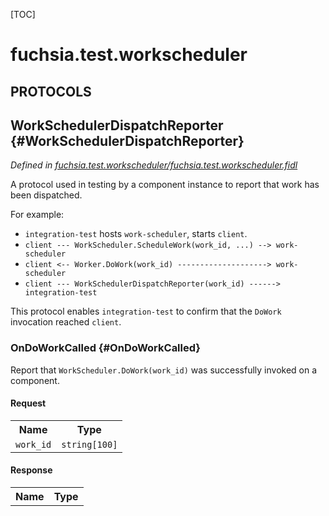 [TOC]

# fuchsia.test.workscheduler


## **PROTOCOLS**

## WorkSchedulerDispatchReporter {#WorkSchedulerDispatchReporter}
*Defined in [fuchsia.test.workscheduler/fuchsia.test.workscheduler.fidl](https://fuchsia.googlesource.com/fuchsia/+/master/src/sys/component_manager/tests/fidl/fuchsia.test.workscheduler.fidl#21)*

<p>A protocol used in testing by a component instance to report that work has been dispatched.</p>
<p>For example:</p>
<ul>
<li><code>integration-test</code> hosts <code>work-scheduler</code>, starts <code>client</code>.</li>
<li><code>client --- WorkScheduler.ScheduleWork(work_id, ...) --&gt; work-scheduler</code></li>
<li><code>client &lt;-- Worker.DoWork(work_id) --------------------&gt; work-scheduler</code></li>
<li><code>client --- WorkSchedulerDispatchReporter(work_id) ------&gt; integration-test</code></li>
</ul>
<p>This protocol enables <code>integration-test</code> to confirm that the <code>DoWork</code> invocation reached
<code>client</code>.</p>

### OnDoWorkCalled {#OnDoWorkCalled}

<p>Report that <code>WorkScheduler.DoWork(work_id)</code> was successfully invoked on a component.</p>

#### Request
<table>
    <tr><th>Name</th><th>Type</th></tr>
    <tr>
            <td><code>work_id</code></td>
            <td>
                <code>string[100]</code>
            </td>
        </tr></table>


#### Response
<table>
    <tr><th>Name</th><th>Type</th></tr>
    </table>

















